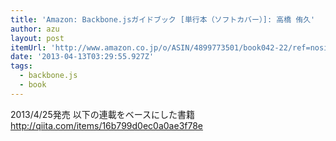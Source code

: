 ```yaml
---
title: 'Amazon: Backbone.jsガイドブック [単行本（ソフトカバー）]: 高橋 侑久'
author: azu
layout: post
itemUrl: 'http://www.amazon.co.jp/o/ASIN/4899773501/book042-22/ref=nosim'
date: '2013-04-13T03:29:55.927Z'
tags:
  - backbone.js
  - book
---
```

2013/4/25発売
以下の連載をベースにした書籍
http://qiita.com/items/16b799d0ec0a0ae3f78e
